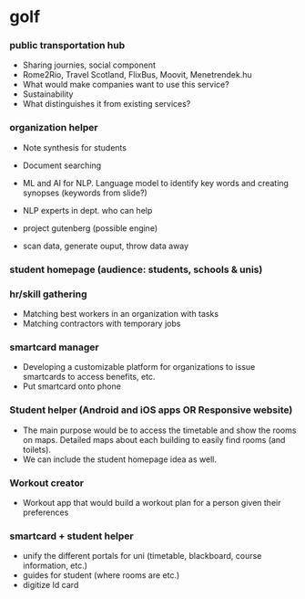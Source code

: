 # golf
### public transportation hub
- Sharing journies, social component
- Rome2Rio, Travel Scotland, FlixBus, Moovit, Menetrendek.hu
- What would make companies want to use this service?
- Sustainability
- What distinguishes it from existing services?

### organization helper
- Note synthesis for students
- Document searching
- ML and AI for NLP. Language model to identify key words and creating synopses (keywords from slide?)
- NLP experts in dept. who can help

- project gutenberg (possible engine)
- scan data, generate ouput, throw data away

### student homepage (audience: students, schools & unis)
### hr/skill gathering
- Matching best workers in an organization with tasks
- Matching contractors with temporary jobs
### smartcard manager
- Developing a customizable platform for organizations to issue smartcards to access benefits, etc.
- Put smartcard onto phone
### Student helper (Android and iOS apps OR Responsive website)
- The main purpose would be to access the timetable and show the rooms on maps. Detailed maps about each building to easily find rooms (and toilets).
- We can include the student homepage idea as well.
### Workout creator
- Workout app that would build a workout plan for a person given their preferences

### smartcard + student helper
- unify the different portals for uni (timetable, blackboard, course information, etc.)
- guides for student (where rooms are etc.)
- digitize Id card
